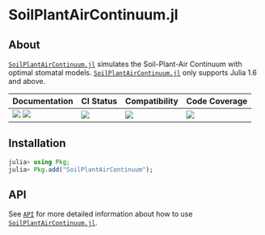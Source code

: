 # SoilPlantAirContinuum.jl

<!-- Links and shortcuts -->
[pk-url]: https://github.com/Yujie-W/SoilPlantAirContinuum.jl
[pk-api]: https://yujie-w.github.io/SoilPlantAirContinuum.jl/stable/API/
[cp-url]: https://github.com/CliMA/CLIMAParameters.jl

[dev-img]: https://img.shields.io/badge/docs-dev-blue.svg
[dev-url]: https://Yujie-W.github.io/SoilPlantAirContinuum.jl/dev/

[rel-img]: https://img.shields.io/badge/docs-stable-blue.svg
[rel-url]: https://Yujie-W.github.io/SoilPlantAirContinuum.jl/stable/

[st-img]: https://github.com/Yujie-W/SoilPlantAirContinuum.jl/workflows/JuliaStable/badge.svg?branch=main
[st-url]: https://github.com/Yujie-W/SoilPlantAirContinuum.jl/actions?query=branch%3A"main"++workflow%3A"JuliaStable"

[min-img]: https://github.com/Yujie-W/SoilPlantAirContinuum.jl/workflows/Julia-1.6/badge.svg?branch=main
[min-url]: https://github.com/Yujie-W/SoilPlantAirContinuum.jl/actions?query=branch%3A"main"++workflow%3A"Julia-1.6"

[cov-img]: https://codecov.io/gh/Yujie-W/SoilPlantAirContinuum.jl/branch/main/graph/badge.svg
[cov-url]: https://codecov.io/gh/Yujie-W/SoilPlantAirContinuum.jl




## About

[`SoilPlantAirContinuum.jl`][pk-url] simulates the Soil-Plant-Air Continuum with optimal stomatal models. [`SoilPlantAirContinuum.jl`][pk-url] only supports Julia 1.6 and above.

| Documentation                                   | CI Status             | Compatibility           | Code Coverage           |
|:------------------------------------------------|:----------------------|:------------------------|:------------------------|
| [![][dev-img]][dev-url] [![][rel-img]][rel-url] | [![][st-img]][st-url] | [![][min-img]][min-url] | [![][cov-img]][cov-url] |




## Installation
```julia
julia> using Pkg;
julia> Pkg.add("SoilPlantAirContinuum");
```




## API
See [`API`][pk-api] for more detailed information about how to use [`SoilPlantAirContinuum.jl`][pk-url].
